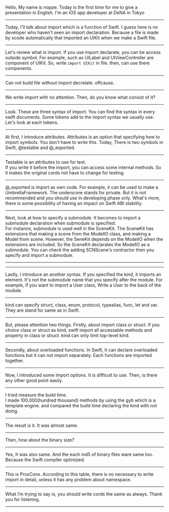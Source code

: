 

Hello, My name is noppe.
Today is the first time for me to give a presentation in English. 
I'm an iOS app developer at DeNA in Tokyo

---

Today, I'll talk about import which is a function of Swift.
I guess here is no developer who haven't seen an import declaration.
Because a file is made by xcode automatically that imported an UIKit when we make a Swift file.

---

Let's review what is import.
If you use import declarate, you can be access outside symbol.
For example, such as UILabel and UIViewController are component of UIKit.
So, write `import UIKit` in file. then, can use there components.

---

Can not build file without import decrelate. offcause.

---

We write import with no attention.
Then, do you know what consist of it?

---

Look. These are three syntax of import. 
You can find the syntax in every swift documents.
Some tokens add to the import syntax we usually use.
Let's look at each tokens.

---

At first, I introduce attributes.
Attributes is an option that specifying how to import symbols.
You don't have to write this.
Today, There is two symbols in Swift, @testable and @_exported.

---

Testable is an attributes to use for test.  
If you write it before the import, you can access some internal methods. 
So it makes the original cords not have to change for testing.

---

@_exported is import as own code.
For example, it can be used to make a UmbrellaFramework.
The underscore stands for private.
But it is not recommended and you should use in developing phase only.
What's more, there is some possibility of having an impact on Swift ABI stability.

---

Next, look at how to specify a submodule.
It becomes to import a submodule declaration when submodule is specified.  
For instance, submodule is used well in the SceneKit.
The SceneKit has extensions that making a scene from the ModelIO class, and making a Model from scene. 
However, the SeneKit depends on the ModelIO when the extensions are included. 
So the SceneKit declarates the ModelIO as a submodule.
You can check the adding SCNScene's contractor then you specify and import a submodule.

---
<!-- 
To make a submodule, you should declare with using a explict in the modulemap.
Because the Swift is declared as a single module, there is only framework that can decelerate a submodule. It is the Objective-C. 
But you may not use this technique in your library because everyone write a submodule by the Swift, don't?  -->

---

Lastly, I introduce an another syntax.
If you specified the kind, it imports an element. 
It's not the submodule name that you specify after the module.
For example, If you want to import a User class, Write a User to the back of the module.

---

kind can specify  struct, class,  enum, protocol, typealias, func, let and var.
They are stand for same as in Swift.

---

But, please attention two things.
Firstly, about import class or struct.
if you choice class or struct as kind, swift import all accessable methods and property in class or struct.
kind can only limit top-level kind.

---

Secondly, about overloaded functions.
In Swift, it can declare overloaded functions but it can not import separately.
Each functions are imported together.

---

Now, I introduced some import options.
It is difficult to use.
Then, is there any other good point easily.

---

I tried measure the build time.  
I made 100,000(hundred thousand) methods by using the gyb which is a template engine.
and compared the build time declaring the kind with not doing.

---

The result is it. It was almost same.

---

Then, how about  the binary size?

---

Yes, It was also same.
And the each md5 of binary files ware same too.
Because the Swift compiler optimized.

---

This is ProsCons.
According to this table, there is no necessary to write import in detail, unless it has any problem about namespace.

---

What I’m trying to say is, you should write cords the same as always.
Thank you for listening.

---
